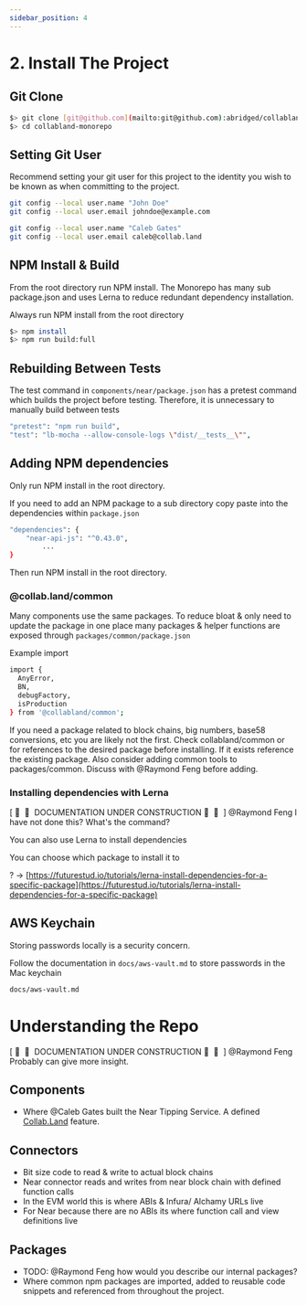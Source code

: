 ```yaml
---
sidebar_position: 4
---
```


# 2. Install The Project

## Git Clone

```bash
$> git clone [git@github.com](mailto:git@github.com):abridged/collabland-monorepo.git
$> cd collabland-monorepo
```

## Setting Git User

Recommend setting your git user for this project to the identity you wish to be known as when committing to the project.

```bash
git config --local user.name "John Doe"
git config --local user.email johndoe@example.com

git config --local user.name "Caleb Gates"
git config --local user.email caleb@collab.land
```

## NPM Install & Build

From the root directory run NPM install.  The Monorepo has many sub package.json and uses Lerna to reduce redundant dependency installation.  

Always run NPM install from the root directory

```bash
$> npm install
$> npm run build:full
```

## Rebuilding Between Tests

The test command in `components/near/package.json` has a pretest command which builds the project before testing.  Therefore, it is unnecessary to manually build between tests

```bash
"pretest": "npm run build",
"test": "lb-mocha --allow-console-logs \"dist/__tests__\"",
```

## Adding NPM dependencies

Only run NPM install in the root directory.

If you need to add an NPM package to a sub directory copy paste into the dependencies within `package.json`

```bash
"dependencies": {
    "near-api-js": "^0.43.0",
		...
}
```

Then run NPM install in the root directory.

### @collab.land/common

Many components use the same packages. To reduce bloat & only need to update the package in one place many packages & helper functions are exposed through `packages/common/package.json`

Example import

```bash
import {
  AnyError,
  BN,
  debugFactory,
  isProduction
} from '@collabland/common';
```

If you need a package related to block chains, big numbers, base58 conversions, etc you are likely not the first.  Check collabland/common or for references to the desired package before installing.  If it exists reference the existing package.  Also consider adding common tools to packages/common.  Discuss with @Raymond Feng before adding.

### Installing dependencies with Lerna

[  🚧  🚧  DOCUMENTATION UNDER CONSTRUCTION 🚧  🚧  ] @Raymond Feng I have not done this? What's the command?

You can also use Lerna to install dependencies

You can choose which package to install it to

? → [https://futurestud.io/tutorials/lerna-install-dependencies-for-a-specific-package](https://futurestud.io/tutorials/lerna-install-dependencies-for-a-specific-package)

## AWS Keychain

Storing passwords locally is a security concern.

Follow the documentation in `docs/aws-vault.md` to store passwords in the Mac keychain

```bash
docs/aws-vault.md
```

# Understanding the Repo

[  🚧  🚧  DOCUMENTATION UNDER CONSTRUCTION 🚧  🚧  ] @Raymond Feng Probably can give more insight.

## Components

- Where @Caleb Gates built the Near Tipping Service.  A defined [Collab.Land](http://Collab.Land) feature.

## Connectors

- Bit size code to read & write to actual block chains
- Near connector reads and writes from near block chain with defined function calls
- In the EVM world this is where ABIs & Infura/ Alchamy URLs live
- For Near because there are no ABIs its where function call and view definitions live

## Packages

- TODO: @Raymond Feng how would you describe our internal packages?
- Where common npm packages are imported, added to reusable code snippets and referenced from throughout the project.